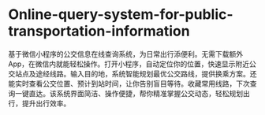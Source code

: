 # Online-query-system-for-public-transportation-information
基于微信小程序的公交信息在线查询系统，为日常出行添便利。无需下载额外App，在微信内就能轻松操作。打开小程序，自动定位你的位置，快速显示附近公交站点及途经线路。输入目的地，系统智能规划最优公交路线，提供换乘方案。还能实时查看公交位置、预计到站时间，让你告别盲目等待。收藏常用线路，下次查询一键直达。该系统界面简洁、操作便捷，帮你精准掌握公交动态，轻松规划出行，提升出行效率。 
